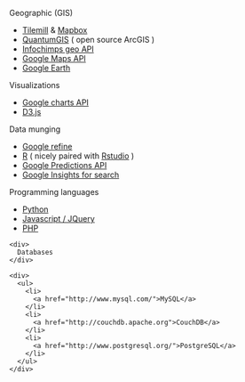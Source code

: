 Geographic (GIS) 
*   [Tilemill][1] & [Mapbox][2]
*   [QuantumGIS][3] ( open source ArcGIS )
*   [Infochimps geo API][4]
*   [Google Maps API][5]
*   [Google Earth][6]

<div>
  Visualizations
</div>

<div>
  <ul>
    <li>
      <a href="http://code.google.com/apis/chart/">Google charts API</a>
    </li>
    <li>
      <a href="http://mbostock.github.com/d3/">D3.js</a>
    </li>
  </ul>
</div>

<div>
  Data munging
</div>

<div>
  <ul>
    <li>
      <a href="http://code.google.com/p/google-refine/">Google refine</a>
    </li>
    <li>
      <a href="http://www.r-project.org/">R</a> ( nicely paired with <a href="http://rstudio.org/">Rstudio</a> )
    </li>
    <li>
      <a href="http://code.google.com/apis/predict/">Google Predictions API</a>
    </li>
    <li>
      <a href="http://www.google.com/insights/search/">Google Insights for search</a>
    </li>
  </ul>
  
  <div>
    Programming languages
  </div>
  
  <div>
    <ul>
      <li>
        <a href="http://python.org/">Python</a>
      </li>
      <li>
        <a href="http://jquery.com/">Javascript / JQuery</a>
      </li>
      <li>
        <a href="http://www.php.net/">PHP</a>
      </li>
    </ul>
    
    <div>
      Databases
    </div>
    
    <div>
      <ul>
        <li>
          <a href="http://www.mysql.com/">MySQL</a>
        </li>
        <li>
          <a href="http://couchdb.apache.org">CouchDB</a>
        </li>
        <li>
          <a href="http://www.postgresql.org/">PostgreSQL</a>
        </li>
      </ul>
    </div>
  </div>
</div>

 [1]: http://mapbox.com/tilemill/
 [2]: http://mapbox.com/
 [3]: http://www.qgis.org/
 [4]: http://www.infochimps.com/apis/geo
 [5]: http://code.google.com/apis/maps/index.html
 [6]: http://www.google.com/earth/index.html

